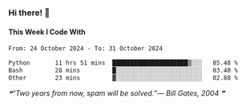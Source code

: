 ### Hi there! 👋

#### This Week I Code With
<!--START_SECTION:waka-->

```txt
From: 24 October 2024 - To: 31 October 2024

Python       11 hrs 51 mins  █████████████████████▒░░░   85.48 %
Bash         28 mins         █░░░░░░░░░░░░░░░░░░░░░░░░   03.40 %
Other        23 mins         ▓░░░░░░░░░░░░░░░░░░░░░░░░   02.88 %
```

<!--END_SECTION:waka-->

<!--STARTS_HERE_QUOTE_README-->
<i>❝“Two years from now, spam will be solved.”— Bill Gates, 2004   ❞</i>
<!--ENDS_HERE_QUOTE_README-->
